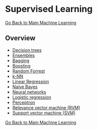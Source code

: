 Supervised Learning
===================  
[Go Back to Main Machine Learning](./README.md)

Overview
--------

 - [Decision trees](https://www.wikiwand.com/en/Decision_tree_learning)
 - [Ensembles](https://www.wikiwand.com/en/Ensemble_learning)
  - [Bagging](https://www.wikiwand.com/en/Bootstrap_aggregating)
  - [Boosting](https://www.wikiwand.com/en/Boosting_(machine_learning))
  - [Random Forrest](https://www.wikiwand.com/en/Random_forest)
 - [k-NN](https://www.wikiwand.com/en/K-nearest_neighbors_algorithm)
 - [Linear Regression](./regression.md)
 - [Naive Bayes](https://www.wikiwand.com/en/Naive_Bayes_classifier)
 - [Neural networks](./neural_nets.md)
 - [Logistic regression](https://www.wikiwand.com/en/Logistic_regression)
 - [Perceptron](https://www.wikiwand.com/en/Perceptron)
 - [Relevance vector machine (RVM)](https://www.wikiwand.com/en/Relevance_vector_machine)
 - [Support vector machine (SVM)](https://www.wikiwand.com/en/Support_vector_machine)
 


[Go Back to Main Machine Learning](./README.md)
